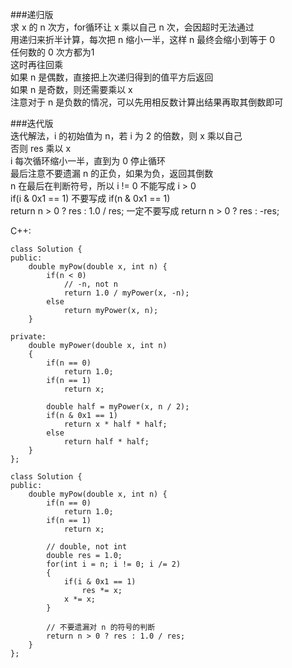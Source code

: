 ###递归版  
求 x 的 n 次方，for循环让 x 乘以自己 n 次，会因超时无法通过   
用递归来折半计算，每次把 n 缩小一半，这样 n 最终会缩小到等于 0   
任何数的 0 次方都为1   
这时再往回乘   
如果 n 是偶数，直接把上次递归得到的值平方后返回   
如果 n 是奇数，则还需要乘以 x    
注意对于 n 是负数的情况，可以先用相反数计算出结果再取其倒数即可


###迭代版   
迭代解法，i 的初始值为 n，若 i 为 2 的倍数，则 x 乘以自己   
否则 res 乘以 x   
i 每次循环缩小一半，直到为 0 停止循环   
最后注意不要遗漏 n 的正负，如果为负，返回其倒数   
n 在最后在判断符号，所以 i != 0 不能写成 i > 0  
if(i & 0x1 == 1) 不要写成  if(n & 0x1 == 1)   
return n > 0 ? res : 1.0 / res; 一定不要写成  return n > 0 ? res : -res;


C++:
```
class Solution {
public:
    double myPow(double x, int n) {
        if(n < 0)
            // -n, not n
            return 1.0 / myPower(x, -n);
        else
            return myPower(x, n);
    }

private:
    double myPower(double x, int n)
    {
        if(n == 0)
            return 1.0;
        if(n == 1)
            return x;

        double half = myPower(x, n / 2);
        if(n & 0x1 == 1)
            return x * half * half;
        else
            return half * half;
    }
};
```


```
class Solution {
public:
    double myPow(double x, int n) {
        if(n == 0)
            return 1.0;
        if(n == 1)
            return x;

        // double, not int
        double res = 1.0;
        for(int i = n; i != 0; i /= 2)
        {
            if(i & 0x1 == 1)
                res *= x;
            x *= x;
        }

        // 不要遗漏对 n 的符号的判断
        return n > 0 ? res : 1.0 / res;
    }
};
```
